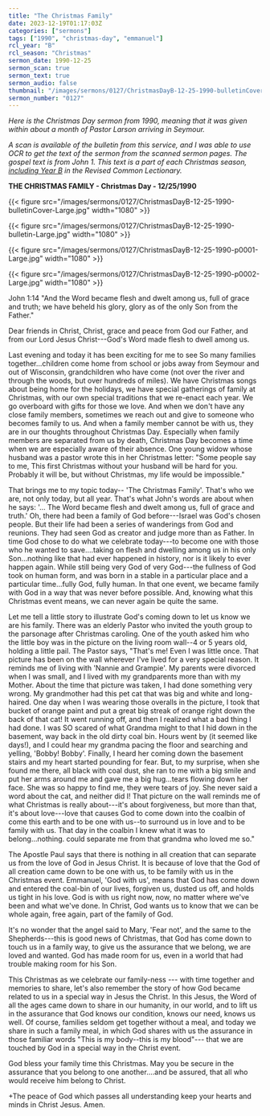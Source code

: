```yaml
---
title: "The Christmas Family"
date: 2023-12-19T01:17:03Z
categories: ["sermons"]
tags: ["1990", "christmas-day", "emmanuel"]
rcl_year: "B"
rcl_season: "Christmas"
sermon_date: 1990-12-25
sermon_scan: true
sermon_text: true
sermon_audio: false
thumbnail: "/images/sermons/0127/ChristmasDayB-12-25-1990-bulletinCover-Large.jpg"
sermon_number: "0127"
---
```


_Here is the Christmas Day sermon from 1990, meaning that it was given within about a month of Pastor Larson arriving in Seymour._

<!--more-->

_A scan is available of the bulletin from this service, and I was able to use OCR to get the text of the sermon from the scanned sermon pages. The gospel text is from John 1. This text is a part of each Christmas season, [including Year B](https://lectionary.library.vanderbilt.edu/texts/?y=382&z=c&d=7) in the Revised Common Lectionary._


**THE CHRISTMAS FAMILY - Christmas Day - 12/25/1990**

{{< figure src="/images/sermons/0127/ChristmasDayB-12-25-1990-bulletinCover-Large.jpg" width="1080" >}}

{{< figure src="/images/sermons/0127/ChristmasDayB-12-25-1990-bulletin-Large.jpg" width="1080" >}}

{{< figure src="/images/sermons/0127/ChristmasDayB-12-25-1990-p0001-Large.jpg" width="1080" >}}

{{< figure src="/images/sermons/0127/ChristmasDayB-12-25-1990-p0002-Large.jpg" width="1080" >}}

John 1:14 "And the Word became flesh and dwelt among us, full of grace and truth; we have beheld his glory, glory as of the only Son from the Father."

Dear friends in Christ, Christ, grace and peace from God our Father, and from our Lord Jesus Christ---God's Word made flesh to dwell among us.

Last evening and today it has been exciting for me to see So many families together...children come home from school or jobs away from Seymour and out of Wisconsin, grandchildren who have come (not over the river and through the woods, but over hundreds of miles). We have Christmas songs about being home for the holidays, we have special gatherings of family at Christmas, with our own special traditions that we re-enact each year. We go overboard with gifts for those we love. And when we don't have any close family members, sometimes we reach out and give to someone who becomes family to us. And when a family member cannot be with us, they are in our thoughts throughout Christmas Day. Especially when family members are separated from us by death, Christmas Day becomes a time when we are especially aware of their absence. One young widow whose husband was a pastor wrote this in her Christmas letter: "Some people say to me, This first Christmas without your husband will be hard for you. Probably it will be, but without Christmas, my life would be impossible."

That brings me to my topic today-- 'The Christmas Family'. That's who we are, not only today, but all year. That's what John's words are about when he says: '... The Word became flesh and dwelt among us, full of grace and truth.' Oh, there had been a family of God before---Israel was God's chosen people. But their life had been a series of wanderings from God and reunions. They had seen God as creator and judge more than as Father. In time God chose to do what we celebrate today---to become one with those who he wanted to save....taking on flesh and dwelling among us in his only Son...nothing like that had ever happened in history, nor is it likely to ever happen again. While still being very God of very God---the fullness of God took on human form, and was born in a stable in a particular place and a particular time...fully God, fully human. In that one event, we became family with God in a way that was never before possible. And, knowing what this Christmas event means, we can never again be quite the same.

Let me tell a little story to illustrate God's coming down to let us know we are his family. There was an elderly Pastor who invited the youth group to the parsonage after Christmas caroling. One of the youth asked him who the little boy was in the picture on the living room wall--4 or 5 years old, holding a little pail. The Pastor says, "That's me! Even I was little once. That picture has been on the wall wherever I've lived for a very special reason. It reminds me of living with 'Nannie and Grampie'. My parents were divorced when I was small, and I lived with my grandparents more than with my Mother. About the time that picture was taken, I had done something very wrong. My grandmother had this pet cat that was big and white and long-haired. One day when I was wearing those overalls in the picture, I took that bucket of orange paint and put a great big streak of orange right down the back of that cat! It went running off, and then I realized what a bad thing I had done. I was SO scared of what Grandma might to that I hid down in the basement, way back in the old dirty coal bin. Hours went by (it seemed like days!), and I could hear my grandma pacing the floor and searching and yelling, 'Bobby! Bobby'. Finally, I heard her coming down the basement stairs and my heart started pounding for fear. But, to my surprise, when she found me there, all black with coal dust, she ran to me with a big smile and put her arms around me and gave me a big hug...tears flowing down her face. She was so happy to find me, they were tears of joy. She never said a word about the cat, and neither did I! That picture on the wall reminds me of what Christmas is really about---it's about forgiveness, but more than that, it's about love---love that causes God to come down into the coalbin of come this earth and to be one with us--to surround us in love and to be family with us. That day in the coalbin I knew what it was to belong...nothing. could separate me from that grandma who loved me so."

The Apostle Paul says that there is nothing in all creation that can separate us from the love of God in Jesus Christ. It is because of love that the God of all creation came down to be one with us, to be family with us in the Christmas event. Emmanuel, 'God with us', means that God has come down and entered the coal-bin of our lives, forgiven us, dusted us off, and holds us tight in his love. God is with us right now, now, no matter where we've been and what we've done. In Christ, God wants us to know that we can be whole again, free again, part of the family of God.

It's no wonder that the angel said to Mary, 'Fear not', and the same to the Shepherds---this is good news of Christmas, that God has come down to touch us in a family way, to give us the assurance that we belong, we are loved and wanted. God has made room for us, even in a world that had trouble making room for his Son.

This Christmas as we celebrate our family-ness --- with time together and memories to share, let's also remember the story of how God became related to us in a special way in Jesus the Christ. In this Jesus, the Word of all the ages came down to share in our humanity, in our world, and to lift us in the assurance that God knows our condition, knows our need, knows us well. Of course, families seldom get together without a meal, and today we share in such a family meal, in which God shares with us the assurance in those familiar words "This is my body--this is my blood"--- that we are touched by God in a special way in the Christ event.

God bless your family time this Christmas. May you be secure in the assurance that you belong to one another....and be assured, that all who would receive him belong to Christ.

+The peace of God which passes all understanding keep your hearts and minds in Christ Jesus. Amen.
